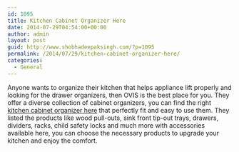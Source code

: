 ```yaml
---
id: 1095
title: Kitchen Cabinet Organizer Here
date: 2014-07-29T04:54:00+00:00
author: admin
layout: post
guid: http://www.shobhadeepaksingh.com/?p=1095
permalink: /2014/07/29/kitchen-cabinet-organizer-here/
categories:
  - General
---
```

Anyone wants to organize their kitchen that helps appliance lift properly and looking for the drawer organizers, then OVIS is the best place for you. They offer a diverse collection of cabinet organizers, you can find the right [kitchen cabinet organizer here](http://www.ovisonline.com/Rev-A-Shelf-Cabinet-Organizers.aspx) that perfectly fit and easy to use them. They listed the products like wood pull-outs, sink front tip-out trays, drawers, dividers, racks, child safety locks and much more with accessories available here, you can choose the necessary products to upgrade your kitchen and enjoy the comfort.